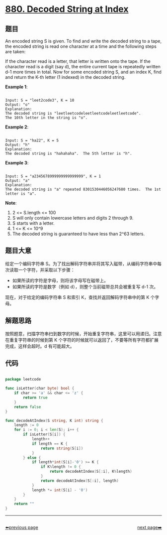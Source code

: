 # [880. Decoded String at Index](https://leetcode.com/problems/decoded-string-at-index/)

## 题目

An encoded string S is given.  To find and write the decoded string to a tape, the encoded string is read one character at a time and the following steps are taken:

If the character read is a letter, that letter is written onto the tape.
If the character read is a digit (say d), the entire current tape is repeatedly written d-1 more times in total.
Now for some encoded string S, and an index K, find and return the K-th letter (1 indexed) in the decoded string.

 

**Example 1**:

```

Input: S = "leet2code3", K = 10
Output: "o"
Explanation: 
The decoded string is "leetleetcodeleetleetcodeleetleetcode".
The 10th letter in the string is "o".

```

**Example 2**:

```

Input: S = "ha22", K = 5
Output: "h"
Explanation: 
The decoded string is "hahahaha".  The 5th letter is "h".

```

**Example 3**:

```

Input: S = "a2345678999999999999999", K = 1
Output: "a"
Explanation: 
The decoded string is "a" repeated 8301530446056247680 times.  The 1st letter is "a".

```

**Note**:

1. 2 <= S.length <= 100
2. S will only contain lowercase letters and digits 2 through 9.
3. S starts with a letter.
4. 1 <= K <= 10^9
5. The decoded string is guaranteed to have less than 2^63 letters.

## 题目大意

给定一个编码字符串 S。为了找出解码字符串并将其写入磁带，从编码字符串中每次读取一个字符，并采取以下步骤：  

- 如果所读的字符是字母，则将该字母写在磁带上。
- 如果所读的字符是数字（例如 d），则整个当前磁带总共会被重复写 d-1 次。   
  
现在，对于给定的编码字符串 S 和索引 K，查找并返回解码字符串中的第 K 个字母。


## 解题思路

按照题意，扫描字符串扫到数字的时候，开始重复字符串，这里可以用递归。注意在重复字符串的时候到第 K 个字符的时候就可以返回了，不要等所有字符都扩展完成，这样会超时。d 有可能超大。


## 代码

```go

package leetcode

func isLetter(char byte) bool {
	if char >= 'a' && char <= 'z' {
		return true
	}
	return false
}

func decodeAtIndex(S string, K int) string {
	length := 0
	for i := 0; i < len(S); i++ {
		if isLetter(S[i]) {
			length++
			if length == K {
				return string(S[i])
			}
		} else {
			if length*int(S[i]-'0') >= K {
				if K%length != 0 {
					return decodeAtIndex(S[:i], K%length)
				}
				return decodeAtIndex(S[:i], length)
			}
			length *= int(S[i] - '0')
		}
	}
	return ""
}

```



----------------------------------------------
<div style="display: flex;justify-content: space-between;align-items: center;">
<p><a href="https://books.halfrost.com/leetcode/ChapterFour/0800~0899/0878.Nth-Magical-Number/">⬅️previous page</a></p>
<p><a href="https://books.halfrost.com/leetcode/ChapterFour/0800~0899/0881.Boats-to-Save-People/">next page➡️</a></p>
</div>

